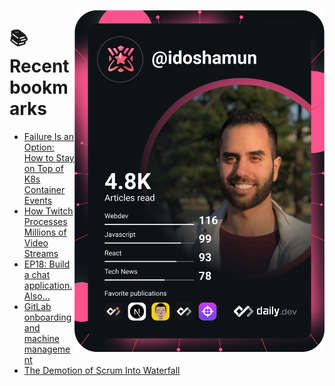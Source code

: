 <a href="https://app.daily.dev/idoshamun"><img src="https://raw.githubusercontent.com/idoshamun/idoshamun/devcard/devcard.svg" align='right' width="400" alt="Ido Shamun's Dev Card"/></a>

# 📚 Recent bookmarks
<!-- BOOKMARKS:START -->
- [Failure Is an Option: How to Stay on Top of K8s Container Events](https://app.daily.dev/posts/KYLYXPyB0?utm_source=rss&utm_medium=bookmarks&utm_campaign=28849d86070e4c099c877ab6837c61f0)
- [How Twitch Processes Millions of Video Streams](https://app.daily.dev/posts/j1Q6PkaVa?utm_source=rss&utm_medium=bookmarks&utm_campaign=28849d86070e4c099c877ab6837c61f0)
- [EP18: Build a chat application. Also...](https://app.daily.dev/posts/gQNRVYBek?utm_source=rss&utm_medium=bookmarks&utm_campaign=28849d86070e4c099c877ab6837c61f0)
- [GitLab onboarding and machine management](https://app.daily.dev/posts/QpaahgY7m?utm_source=rss&utm_medium=bookmarks&utm_campaign=28849d86070e4c099c877ab6837c61f0)
- [The Demotion of Scrum Into Waterfall](https://app.daily.dev/posts/P3vvWXmdB?utm_source=rss&utm_medium=bookmarks&utm_campaign=28849d86070e4c099c877ab6837c61f0)
<!-- BOOKMARKS:END -->
